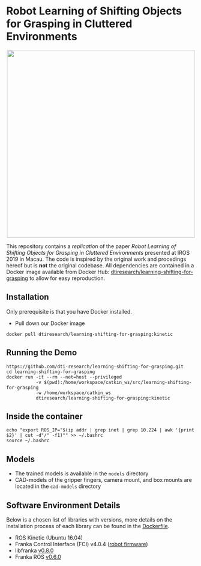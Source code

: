 # Robot Learning of Shifting Objects for Grasping in Cluttered Environments

<div align="center">
  <img width="500" src="https://raw.githubusercontent.com/dti-research/learning-shifting-for-grasping/bug/new-codebase/resources/IMG_1829.jpeg">
</div>

This repository contains a *replication* of the paper *Robot Learning of Shifting Objects for Grasping in Cluttered Environments* presented at IROS 2019 in Macau. The code is inspired by the original work and procedings hereof but is **not** the original codebase. All dependencies are contained in a Docker image available from Docker Hub: [dtiresearch/learning-shifting-for-grasping](https://hub.docker.com/repository/docker/dtiresearch/learning-shifting-for-grasping) to allow for easy reproduction.

## Installation

Only prerequisite is that you have Docker installed.

- Pull down our Docker image

```
docker pull dtiresearch/learning-shifting-for-grasping:kinetic
```

## Running the Demo

```
https://github.com/dti-research/learning-shifting-for-grasping.git
cd learning-shifting-for-grasping
docker run -it --rm --net=host --privileged
           -v $(pwd):/home/workspace/catkin_ws/src/learning-shifting-for-grasping
           -w /home/workspace/catkin_ws
           dtiresearch/learning-shifting-for-grasping:kinetic
```

## Inside the container

```
echo "export ROS_IP="$(ip addr | grep inet | grep 10.224 | awk '{print $2}' | cut -d"/" -f1)"" >> ~/.bashrc
source ~/.bashrc
```

## Models

- The trained models is available in the `models` directory
- CAD-models of the gripper fingers, camera mount, and box mounts are located in the `cad-models` directory

## Software Environment Details

Below is a chosen list of libraries with versions, more details on the installation process of each library can be found in the [Dockerfile](docker/Dockerfile).

- ROS Kinetic (Ubuntu 16.04)
- Franka Control Interface (FCI) v4.0.4 ([robot firmware](https://support.franka.de/))
- libfranka [v0.8.0](https://frankaemika.github.io/docs/libfranka_changelog.html#id1)
- Franka ROS [v0.6.0](https://frankaemika.github.io/docs/franka_ros_changelog.html#id3)

